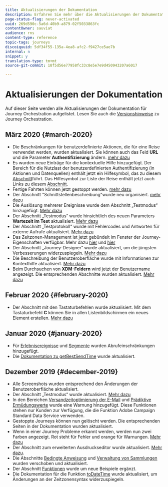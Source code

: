 ```yaml
---
title: Aktualisierungen der Dokumentation
description: Erfahren Sie mehr über die Aktualisierungen der Dokumentation
page-status-flag: never-activated
uuid: 269d590c-5a6d-40b9-a879-02f5033863fc
contentOwner: sauviat
audience: rns
content-type: reference
topic-tags: journeys
discoiquuid: 5df34f55-135a-4ea8-afc2-f9427ce5ae7b
internal: n
snippet: y
translation-type: tm+mt
source-git-commit: 18f5d56e77958fc33c8e5e7e9d450943207a6017

---
```



# Aktualisierungen der Dokumentation

Auf dieser Seite werden alle Aktualisierungen der Dokumentation für Journey Orchestration aufgelistet.
Lesen Sie auch die [Versionshinweise](../release-notes/release-notes.md) zu Journey Orchestration.

## März 2020 {#march-2020}

* Die Beschränkungen für benutzerdefinierte Aktionen, die für eine Reise verwendet werden, wurden aktualisiert. Sie können auch das Feld **URL** und die Parameter **Authentifizierung** ändern. [mehr dazu](../action/about-custom-action-configuration.md)
* Es wurden neue Einträge für die kontextuelle Hilfe hinzugefügt. Der Bereich für die Nutzlast der benutzerdefinierten Authentifizierung (in Aktionen und Datenquellen) enthält jetzt ein Hilfesymbol, das zu diesem [Abschnitt](../datasource/external-data-sources.md#section_wjp_nl5_nhb)führt. Das Hilfesymbol zur Liste der Reise enthält jetzt auch Links zu diesem [Abschnitt](../building-journeys/using-the-journey-designer.md#journey_list).
* Fertige Fahrten können jetzt gestoppt werden. [mehr dazu](../building-journeys/using-the-journey-designer.md)
* Der Abschnitt &quot;Schnittstellenbeschreibung&quot;wurde neu organisiert. [mehr dazu](../about/user-interface.md)
* Die Auslösung mehrerer Ereignisse wurde dem Abschnitt „Testmodus“ hinzugefügt. [Mehr dazu](../building-journeys/testing-the-journey.md#firing_events)
* Der Abschnitt „Testmodus“ wurde hinsichtlich des neuen Parameters **Wartezeit im Test** aktualisiert. [Mehr dazu](../building-journeys/testing-the-journey.md)
* Der Abschnitt „Testprotokoll“ wurde mit Fehlercodes und Antworten für externe Aufrufe aktualisiert. [Mehr dazu](../building-journeys/testing-the-journey.md#viewing_logs)
* Das Zeitzonen-Management ist jetzt gebündelt im Fenster der Journey-Eigenschaften verfügbar. Mehr dazu [hier](../building-journeys/changing-properties.md#timezone) und [hier](../building-journeys/timezone-management.md)
* Der Abschnitt „Journey-Designer“ wurde aktualisiert, um die jüngsten Verbesserungen widerzuspiegeln. [Mehr dazu](../building-journeys/using-the-journey-designer.md)
* Die Beschreibung der Benutzeroberfläche wurde mit Informationen zur Kontexthilfe aktualisiert. [Mehr dazu](../about/user-interface.md#section_ksq_zr1_ffb)
* Beim Durchsuchen von **XDM-Feldern** wird jetzt der Benutzername angezeigt. Die entsprechenden Abschnitte wurden aktualisiert. [Mehr dazu](../about/user-interface.md#friendly-names-display)


## Februar 2020 {#february-2020}

* Der Abschnitt mit den Tastaturbefehlen wurde aktualisiert. Mit dem Tastaturbefehl **C** können Sie in allen Listenbildschirmen ein neues Element erstellen. [Mehr dazu](../about/user-interface.md#section_ksq_zr1_ffb)

## Januar 2020 {#january-2020}

* Für [Erlebnisereignisse](../datasource/adobe-experience-platform-data-source.md) und [Segmente](../functions/functioninsegment.md) wurden Abrufeinschränkungen hinzugefügt.
* Die [Dokumentation zu getBestSendTime](../functions/functiongetbestsendtime.md) wurde aktualisiert.

## Dezember 2019 {#december-2019}

* Alle Screenshots wurden entsprechend den Änderungen der Benutzeroberfläche aktualisiert.
* Der Abschnitt „Testmodus“ wurde aktualisiert. [Mehr dazu](../building-journeys/testing-the-journey.md)
* In den Bereichen [Versandzeitoptimierung der E-Mail](../building-journeys/wait-activity.md) und [Prädiktive Ermüdungswerte](../usecase/leveraging-fatigue-scores.md) wurde eine Warnung hinzugefügt. Diese Funktionen stehen nur Kunden zur Verfügung, die die Funktion Adobe Campaign Standard Data Service verwenden.
* Gestoppte Journeys können nun gelöscht werden. Die entsprechenden Seiten in der Dokumentation wurden aktualisiert.
* Wenn in einer Journey Probleme erkannt werden, werden nun zwei Farben angezeigt. Rot steht für Fehler und orange für Warnungen. [Mehr dazu](../about/troubleshooting.md)
* Der Abschnitt zum erweiterten Ausdruckseditor wurde aktualisiert. [Mehr dazu](../expression/expressionadvanced.md).
* Die Abschnitte [Bedingte Anweisung](../expression/conditional-instruction.md) und [Verwaltung von Sammlungen](../expression/collection-management-functions.md) wurden verschoben und aktualisiert.
* Der Abschnitt [Funktionen](../expression/functions.md) wurde um neue Beispiele ergänzt.
* Die Dokumentation für die Funktion [toDateTime](../functions/functiontodatetime.md) wurde aktualisiert, um Änderungen an der Zeitzonensyntax widerzuspiegeln.
